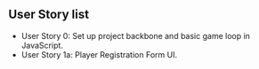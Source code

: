## User Story list
- User Story 0: Set up project backbone and basic game loop in JavaScript.
- User Story 1a: Player Registration Form UI.
